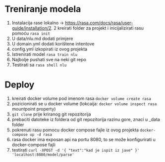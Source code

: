 # Treniranje modela
1. Instalacija rase lokalno -> https://rasa.com/docs/rasa/user-guide/installation/2. 
2  kreirati folder za projekt i inicijalizirati rasu pomoću `rasa init` 
3. U data/nlu.md dodati primjere
4. U domain.yml dodati korištene intentove
5. config.yml izkopirati iz ovog projekta
5. Istrenirati model `rasa train nlu`
6. Najbolje pushati sve na neki git repo
7. Testirati sa `rasa shell nlu`


# Deploy
1. kreirati docker volume pod imenom rasa `docker volume create rasa`
2. pozicionirati se u docker volume (lokcaija: `docker volume inspect rasa` mountpoint property) 
3. `git clone` prije kriranog git repozitorija
4. prebaciti datoteke iz foldera od git repozitorija razinu gore, znaci u _data folder
5. pokrenuti rasu pomocu docker compose fajle iz ovog projekta `docker-compose up -d rasa ` 
6. rasa docker ima exposan api na portu 8080, to se može konfigurirati u docker-compose fajli
7. testirati `curl -XPOST -d '{
"text":"kad je ispit iz jave"
}' 'localhost:8080/model/parse'` 

